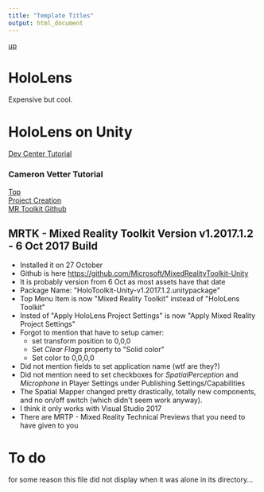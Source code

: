 ```yaml
---
title: "Template Titles"
output: html_document
---
```

[up](https://mikewise2718.github.io/markdowndocs/)

# HoloLens
Expensive but cool.

# HoloLens on Unity
[Dev Center Tutorial](https://developer.mothership.com/en-us/windows/mixed-reality/holograms_101)<br>

### Cameron Vetter Tutorial
[Top](http://www.cameronvetter.com/2017/06/04/hololens-tutorial-updated-for-new-holotoolkit-and-unity-version/)<br>
[Project Creation](http://www.cameronvetter.com/2016/10/25/hololens-tutorial-unity-3d-project-creation/)<br>
[MR Toolkit Github](https://github.com/Microsoft/MixedRealityToolkit-Unity)

## MRTK - Mixed Reality Toolkit Version v1.2017.1.2 - 6 Oct 2017 Build

* Installed it on 27 October
* Github is here https://github.com/Microsoft/MixedRealityToolkit-Unity 
* It is probably version from 6 Oct as most assets have that date
* Package Name: "HoloToolkit-Unity-v1.2017.1.2.unitypackage"
* Top Menu Item is now "Mixed Reality Toolkit" instead of "HoloLens Toolkit"
* Insted of "Apply HoloLens Project Settings" is now "Apply Mixed Reality Project Settings"
* Forgot to mention that have to setup camer:
  * set transform position to 0,0,0 
  * Set *Clear Flags* property to "Solid color"
  * Set color to 0,0,0,0
* Did not mention fields to set application name (wtf are they?)
* Did not mention need to set checkboxes for *SpatialPerception* and *Microphone* in Player Settings under Publishing Settings/Capabilities
* The Spatial Mapper changed pretty drastically, totally new components, and no on/off switch (which didn't seem work anyway).
* I think it only works with Visual Studio 2017
* There are MRTP - Mixed Reality Technical Previews that you need to have given to you


# To do
for some reason this file did not display when it was alone in its directory...






